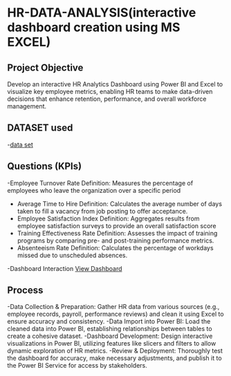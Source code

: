 # HR-DATA-ANALYSIS(interactive dashboard creation using MS EXCEL)
## Project Objective
Develop an interactive HR Analytics Dashboard using Power BI and Excel to visualize key employee metrics, enabling HR teams to make data-driven decisions that enhance retention, performance, and overall workforce management.

## DATASET used
-<a href="https://github.com/nivedita371/-HR-Data--Analysis--Dashboard/blob/main/HR_Analytics.csv">data set</a>

## Questions (KPIs)
-Employee Turnover Rate
Definition: Measures the percentage of employees who leave the organization over a specific period
- Average Time to Hire
Definition: Calculates the average number of days taken to fill a vacancy from job posting to offer acceptance.
- Employee Satisfaction Index
Definition: Aggregates results from employee satisfaction surveys to provide an overall satisfaction score
- Training Effectiveness Rate
Definition: Assesses the impact of training programs by comparing pre- and post-training performance metrics.
- Absenteeism Rate
Definition: Calculates the percentage of workdays missed due to unscheduled absences.

-Dashboard Interaction <a href = "https://github.com/nivedita371/-HR-Data--Analysis--Dashboard/blob/4e921a1fdececc319ad3655ed0a663dd08523287/HR%20data%20analysis.png">View Dashboard</a>
## Process
-Data Collection & Preparation: Gather HR data from various sources (e.g., employee records, payroll, performance reviews) and clean it using Excel to ensure accuracy and consistency.
-Data Import into Power BI: Load the cleaned data into Power BI, establishing relationships between tables to create a cohesive dataset.
-Dashboard Development: Design interactive visualizations in Power BI, utilizing features like slicers and filters to allow dynamic exploration of HR metrics.
-Review & Deployment: Thoroughly test the dashboard for accuracy, make necessary adjustments, and publish it to the Power BI Service for access by stakeholders.

